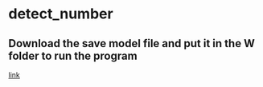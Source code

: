 # detect_number
## Download the save model file and put it in the W folder to run the program
[link](https://drive.google.com/file/d/1-4ERIu3nsoGOFp37BbIfCOgETIHQnMDI/view?usp=sharing)
